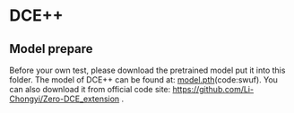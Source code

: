 # DCE++

## Model prepare

Before your own test, please download the pretrained model put it into this folder.
The model of DCE++ can be found at: [model.pth](https://pan.baidu.com/s/1vHhVjnqPA-vvD4jeEcH0ww?pwd=swuf)(code:swuf).
You can also download it from official code site: https://github.com/Li-Chongyi/Zero-DCE_extension .
